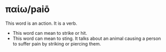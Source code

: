 # παίω/paiō
This word is an action. It is a verb.

* This word can mean to strike or hit.
* This word can mean to sting. It talks about an animal causing a person to suffer pain by striking or piercing them.
